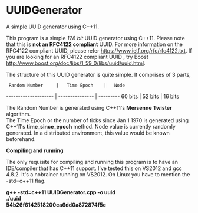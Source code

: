 # UUIDGenerator
A simple UUID generator using C++11.

  This program is a simple *128 bit* UUID generator using C++11. Please note that this is **not an RFC4122 compliant** UUID. For more information on the RFC4122 compliant UUID, please refer https://www.ietf.org/rfc/rfc4122.txt. If you are looking for an RFC4122 compliant UUID , try Boost http://www.boost.org/doc/libs/1_59_0/libs/uuid/uuid.html.
  
  The structure of this UUID generator is quite simple. It comprises of 3 parts,
  
     Random Number     |   Time Epoch    |   Node 
  -------------------- | --------------- | ---------
     60 bits           |   52 bits       |  16 bits
     
  
  The Random Number is generated using C++11's **Mersenne Twister** algorithm.  
  The Time Epoch or the number of ticks since Jan 1 1970 is generated using C++11's **time_since_epoch** method. 
  Node value is currently randomly generated. In a distributed environment, this value would be known beforehand.
  
  **Compiling and running**
  
  The only requisite for compiling and running this program is to have an IDE/compiler that has C++11 support. I've tested this on VS2012 and gcc 4.8.2. It's a nobrainer running on VS2012. On Linux you have to mention the -std=c++11 flag.
  
  **g++ -std=c++11 UUIDGenerator.cpp -o uuid <br/>
  ./uuid <br/>
  54b26f6142518200ca6dd0a872874f5e**
